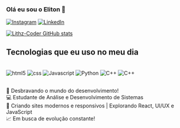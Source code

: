 ### Olá eu sou o Eliton 👋


[![Instagram](https://img.shields.io/badge/Instagram-E4405F?style=for-the-badge&logo=instagram&logoColor=white)](https://www.instagram.com/eliton_carv/)
[![LinkedIn](https://img.shields.io/badge/LinkedIn-0077B5?style=for-the-badge&logo=linkedin&logoColor=white)](https://www.linkedin.com/in/eliton-carvalho-2145352a9/)

[![Lithz-Coder GitHub stats](https://github-readme-stats.vercel.app/api?username=Lithz-Coder)](https://github.com/Lithz-Coder/github-readme-stats)

## Tecnologias que eu uso no meu dia
<div style="display: inline_block"><br/>
    <img align="center" alt="html5" src="https://img.shields.io/badge/HTML5-E34F26?style=for-the-badge&logo=html5&logoColor=white" />
    <img align="center" alt="css" src="https://img.shields.io/badge/CSS3-1572B6?style=for-the-badge&logo=css3&logoColor=white" />
    <img align="center" alt="Javascript" src="https://img.shields.io/badge/JavaScript-323330?style=for-the-badge&logo=javascript&logoColor=F7DF1E" />
    <img align="center" alt="Python" src="https://img.shields.io/badge/Python-3776AB?style=for-the-badge&logo=python&logoColor=white" />
    <img align="center" alt="C++" src="https://img.shields.io/badge/C%2B%2B-00599C?style=for-the-badge&logo=c%2B%2B&logoColor=white" />
    <img align="center" alt="C++" src="https://img.shields.io/badge/React-20232A?style=for-the-badge&logo=react&logoColor=61DAFB" />
</div><br/>

🚀 Desbravando o mundo do desenvolvimento!<br/>
💻 Estudante de Análise e Desenvolvimento de Sistemas<br/>
🎨 Criando sites modernos e responsivos | Explorando React, UI/UX e JavaScript<br/>
📈 Em busca de evolução constante!<br/> 
 

